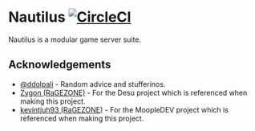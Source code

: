 # Nautilus [![CircleCI](https://circleci.com/gh/Kaioru/nautilus.svg?style=shield)](https://circleci.com/gh/Kaioru/nautilus)
Nautilus is a modular game server suite.

## Acknowledgements
* [@ddolpali](https://github.com/ddolpali) - Random advice and stufferinos.
* [Zygon (RaGEZONE)](http://forum.ragezone.com/members/515335.html) - For the Desu project which is referenced when making this project.
* [kevintjuh93 (RaGEZONE)](http://forum.ragezone.com/members/501793.html) - For the MoopleDEV project which is referenced when making this project.
